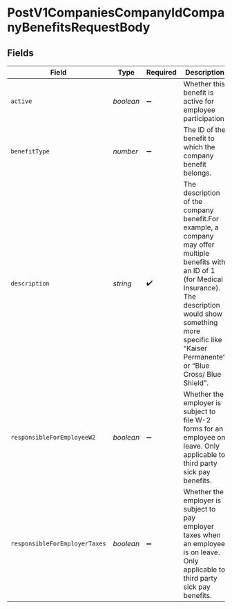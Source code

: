 # PostV1CompaniesCompanyIdCompanyBenefitsRequestBody


## Fields

| Field                                                                                                                                                                                                                                        | Type                                                                                                                                                                                                                                         | Required                                                                                                                                                                                                                                     | Description                                                                                                                                                                                                                                  |
| -------------------------------------------------------------------------------------------------------------------------------------------------------------------------------------------------------------------------------------------- | -------------------------------------------------------------------------------------------------------------------------------------------------------------------------------------------------------------------------------------------- | -------------------------------------------------------------------------------------------------------------------------------------------------------------------------------------------------------------------------------------------- | -------------------------------------------------------------------------------------------------------------------------------------------------------------------------------------------------------------------------------------------- |
| `active`                                                                                                                                                                                                                                     | *boolean*                                                                                                                                                                                                                                    | :heavy_minus_sign:                                                                                                                                                                                                                           | Whether this benefit is active for employee participation.                                                                                                                                                                                   |
| `benefitType`                                                                                                                                                                                                                                | *number*                                                                                                                                                                                                                                     | :heavy_minus_sign:                                                                                                                                                                                                                           | The ID of the benefit to which the company benefit belongs.                                                                                                                                                                                  |
| `description`                                                                                                                                                                                                                                | *string*                                                                                                                                                                                                                                     | :heavy_check_mark:                                                                                                                                                                                                                           | The description of the company benefit.For example, a company may offer multiple benefits with an ID of 1 (for Medical Insurance). The description would show something more specific like “Kaiser Permanente” or “Blue Cross/ Blue Shield”. |
| `responsibleForEmployeeW2`                                                                                                                                                                                                                   | *boolean*                                                                                                                                                                                                                                    | :heavy_minus_sign:                                                                                                                                                                                                                           | Whether the employer is subject to file W-2 forms for an employee on leave. Only applicable to third party sick pay benefits.                                                                                                                |
| `responsibleForEmployerTaxes`                                                                                                                                                                                                                | *boolean*                                                                                                                                                                                                                                    | :heavy_minus_sign:                                                                                                                                                                                                                           | Whether the employer is subject to pay employer taxes when an employee is on leave. Only applicable to third party sick pay benefits.                                                                                                        |